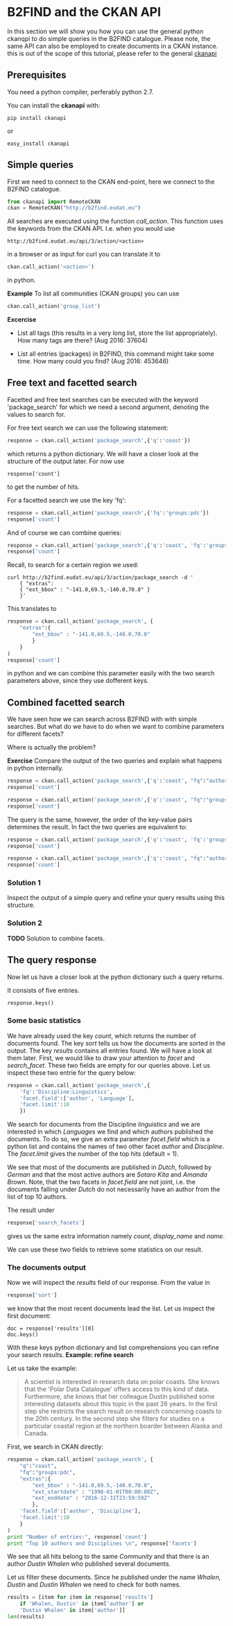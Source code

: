 # B2FIND and the CKAN API

In this section we will show you how you can use the general python ckanqpi to do simple queries in the B2FIND catalogue.
Please note,  the same API can also be employed to create documents in a CKAN instance. this is out of the scope of this tutorial, please refer to the general [ckanapi]()

## Prerequisites

You need a python compiler, perferably python 2.7.

You can install the **ckanapi** with:

```
pip install ckanapi
```
or 
```
easy_install ckanapi
```

## Simple queries

First we need to connect to the CKAN end-point, here we connect to the B2FIND catalogue.

```python
from ckanapi import RemoteCKAN
ckan = RemoteCKAN("http://b2find.eudat.eu")
```

All searches are executed using the function *call_action*. This function uses the keywords from the CKAN API.
I.e. when you would use 

```
http://b2find.eudat.eu/api/3/action/<action>
```
in a browser or as input for curl you can translate it to

```python
ckan.call_action('<action>')
```
in python.

**Example** To list all communities (CKAN groups) you can use
```python
ckan.call_action('group_list')
```

**Excercise**
- List all tags (this results in a very long list, store the list appropriately). How many tags are there? (Aug 2016: 37604)

- List all entries (packages) in B2FIND, this command might take some time. How many could you find? (Aug 2016: 453646)


## Free text and facetted search

Facetted and free text searches can be executed with the keyword 'package_search' for which we need a second argument, denoting the values to search for.

For free text search we can use the following statement:

```python
response = ckan.call_action('package_search',{'q':'coast'})
```
which returns a python dictionary.
We will have a closer look at the structure of the output later. For now use
```
response['count']
```
to get the number of hits.

For a facetted search we use the key 'fq':
```python
response = ckan.call_action('package_search',{'fq':'groups:pdc'})
response['count']
```

And of course we can combine queries:
```python
response = ckan.call_action('package_search',{'q':'coast', 'fq':'groups:pdc'})
response['count']
```

Recall, to search for a certain region we used:

```
curl http://b2find.eudat.eu/api/3/action/package_search -d '
    { "extras": 
    { "ext_bbox" : "-141.0,69.5,-140.0,70.0" } 
    }'
```
This translates to
```python
response = ckan.call_action('package_search', {
    "extras":{
        "ext_bbox" : "-141.0,69.5,-140.0,70.0"
        }
    }
)
response['count']
```
in python and we can combine this parameter easily with the two search parameters above, since they use dofferent keys.

## Combined facetted search
We have seen how we can search across B2FIND with with simple searches. But what do we have to do when we want to combine parameters for different facets?

Where is actually the problem?

**Exercise**
Compare the output of the two queries and explain what happens in python internally.
```python
response = ckan.call_action('package_search',{'q':'coast', "fq":"author:Dustin?Whalen", 'fq':'groups:pdc'})
response['count']

response = ckan.call_action('package_search',{'q':'coast', "fq":"groups:pdc",  "fq":"author:Dustin?Whalen"})
response['count']
```
The query is the same, however, the order of the key-value pairs determines the result.
In fact the two queries are equivalent to:

```python
response = ckan.call_action('package_search',{'q':'coast', 'fq':'groups:pdc'})
response['count']

response = ckan.call_action('package_search',{'q':'coast', "fq":"author:Dustin?Whalen"})
response['count']
```

### Solution 1
Inspect the output of a simple query and refine your query results using this structure.

### Solution 2
**TODO** Solution to combine facets.

## The query response
Now let us have a closer look at the python dictionary such a query returns.

It consists of five entries.
```python
response.keys()
```

### Some basic statistics
We have already used the key *count*, which returns the number of documents found.
The key *sort* tells us how the documents are sorted in the output.
The key *results* contains all entries found. We will have a look at them later. First, we would like to draw your attention to *facet* and *search_facet*.
These two fields are empty for our queries above.
Let us inspect these two entrie for the query below:

```python
response = ckan.call_action('package_search',{
    'fq':'Discipline:Linguistics',
    'facet.field':['author', 'Language'],
    'facet.limit':10
    })
```

We search for documents from the Discipline *linguistics* and we are interested in which *Languages* we find and which authors published the documents.
To do so, we give an extra parameter *facet.field* which is a python list and contains the names of two other facet *author* and *Discipline*.
The *facet.limit* gives the number of the top hits (default = 1).

We see that most of the documents are published in *Dutch*, followed by *German* and that the most active authors are *Sotaro Kita* and *Amanda Brown*.
Note, that the two facets in *facet.field* are not joint, i.e. the documents falling under *Dutch* do not necessarily have an author from the list of top 10 authors.

The result under 
```python
response['search_facets']
```
gives us the same extra information namely *count*, *display_name* and *name*.

We can use these two fields to retrieve some statistics on our result.

### The documents output
Now we will inspect the *results* field of our response. From the value in 
```python
response['sort']
```
we know that the most recent documents lead the list.
Let us inspect the first document:

```
doc = response['results'][0]
doc.keys()
```

With these keys python dictionary and list comprehensions you can refine your search results.
**Example: refine search**

Let us take the example:

> A scientist is interested in research data on polar coasts.
> She knows that the 'Polar Data Catalogue' offers access
> to this kind of data. Furthermore, she knows that her colleague Dustin published
> some interesting datasets about this topic in the past 26 years.
> In the first step she restricts the search result on research concerning coasts
> to the 20th century. In the second step she filters for studies on a particular
> coastal region at the northern boarder between Alaska and Canada.   

First, we search in CKAN directly:

```python
response = ckan.call_action('package_search', {
    "q":"coast",
    "fq":"groups:pdc",
    "extras":{
        "ext_bbox" : "-141.0,69.5,-140.0,70.0",
        "ext_startdate" : "1990-01-01T00:00:00Z", 
        "ext_enddate" : "2016-12-31T23:59:59Z"
        },
    'facet.field':['author', 'Discipline'],
    'facet.limit':10
    }
)
print "Number of entries:", response['count']
print "Top 10 authors and Disciplines \n", response['facets']
```

We see that all hits belong to the same *Community* and that there is an author *Dustin Whalen* who published several documents.

Let us filter these documents.
Since he published under the name *Whalen, Dustin* and *Dustin Whalen* we need to check for both names.

```python
results = [item for item in response['results'] 
    if 'Whalen, Dustin' in item['author'] or
    'Dustin Whalen' in item['author']]
len(results)
```

